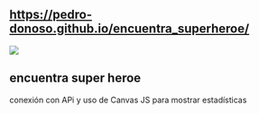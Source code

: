 ## https://pedro-donoso.github.io/encuentra_superheroe/

![](https://user-images.githubusercontent.com/68760595/128657897-a5ef9c21-5f8c-412e-9b72-27f89c9f7c3c.PNG)

## encuentra super heroe

conexión con APi y uso de Canvas JS para mostrar estadísticas
